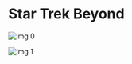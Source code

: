 # Star Trek Beyond

![img 0](https://i.imgur.com/RsA8Y7j.jpg)

![img 1](https://i.imgur.com/KoiBtp9.jpg)

